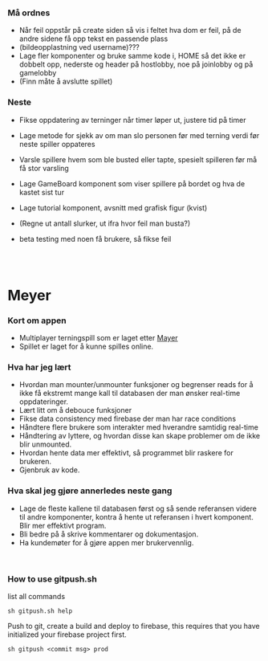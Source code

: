 ### Må ordnes
- Når feil oppstår på create siden så vis i feltet hva dom er feil, på de andre sidene få opp tekst en passende plass
- (bildeopplastning ved username)???
- Lage fler komponenter og bruke samme kode i, HOME så det ikke er dobbelt opp, nederste og header på hostlobby, noe på joinlobby og på gamelobby
- (Finn måte å avslutte spillet)

### Neste
- Fikse oppdatering av terninger når timer løper ut, justere tid på timer

- Lage metode for sjekk av om man slo personen før med terning verdi før neste spiller oppateres
- Varsle spillere hvem som ble busted eller tapte, spesielt spilleren før må få stor varsling

- Lage GameBoard komponent som viser spillere på bordet og hva de kastet sist tur

- Lage tutorial komponent, avsnitt med grafisk figur (kvist)
 
- (Regne ut antall slurker, ut ifra hvor feil man busta?)

- beta testing med noen få brukere, så fikse feil

<br/><br/>

# Meyer

### Kort om appen
- Multiplayer terningspill som er laget etter <a href="https://da.wikipedia.org/wiki/Meyer_(terningspil)">Mayer</a>
- Spillet er laget for å kunne spilles online.

### Hva har jeg lært
- Hvordan man mounter/unmounter funksjoner og begrenser reads for å ikke få ekstremt mange kall til databasen der man ønsker real-time oppdateringer.
- Lært litt om å debouce funksjoner
- Fikse data consistency med firebase der man har race conditions
- Håndtere flere brukere som interakter med hverandre samtidig real-time
- Håndtering av lyttere, og hvordan disse kan skape problemer om de ikke blir unmounted.
- Hvordan hente data mer effektivt, så programmet blir raskere for brukeren.
- Gjenbruk av kode.

### Hva skal jeg gjøre annerledes neste gang
- Lage de fleste kallene til databasen først og så sende referansen videre til andre komponenter, kontra å hente ut referansen i hvert komponent. Blir mer effektivt program.
- Bli bedre på å skrive kommentarer og dokumentasjon.
- Ha kundemøter for å gjøre appen mer brukervennlig.

<br />

### How to use gitpush.sh
list all commands
```
sh gitpush.sh help
```
Push to git, create a build and deploy to firebase, this requires that you have initialized your firebase project first.
```
sh gitpush <commit msg> prod
```